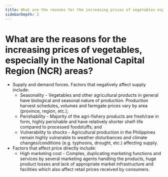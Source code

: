 ```yaml
---
title: What are the reasons for the increasing prices of vegetables especially in the National Capital Region NCR areas?
sidebarDepth: 2
---
```


# What are the reasons for the increasing prices of vegetables, especially in the National Capital Region (NCR) areas?


 - Supply and demand forces. Factors that negatively affect supply include:
     - Seasonality - Vegetables and other agricultural products in general have biological and seasonal nature of production. Production harvest schedules, volumes and farmgate prices vary by area (province, region, etc.);
     - Perishability - Majority of the agri-fishery products are fresh/raw in form, highly perishable and have relatively shorter shelf-life compared to processed foodstuffs; and
     - Vulnerability to shocks - Agricultural production in the Philippines remain highly vulnerable to weather disturbances and climate changes/conditions (e.g. typhoons, drought, etc.) affecting supply.
 - Factors that affect price directly include:
     - High marketing cost - Complex, duplicating marketing functions and services by several marketing agents handling the products, huge product losses and lack of appropriate market infrastructure and facilities which also affect retail prices received by consumers.
